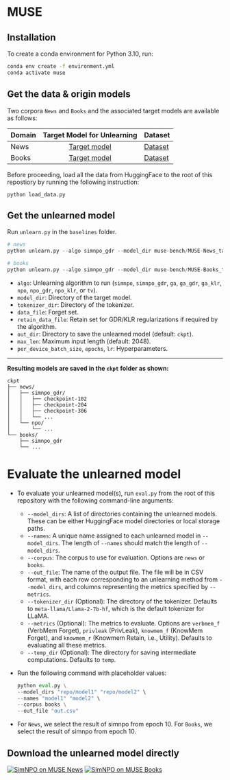 # MUSE

## Installation

To create a conda environment for Python 3.10, run:
```bash
conda env create -f environment.yml
conda activate muse
```

## Get the data & origin models

Two corpora `News` and `Books` and the associated target models are available as follows:

| Domain | <div style="text-align: center">Target Model for Unlearning</div> | Dataset |
|----------|:------------------------------:|----------| 
| News | [Target model](https://huggingface.co/muse-bench/MUSE-News_target) | [Dataset](https://huggingface.co/datasets/muse-bench/MUSE-News) |
| Books | [Target model](https://huggingface.co/muse-bench/MUSE-Books_target) | [Dataset](https://huggingface.co/datasets/muse-bench/MUSE-Books) | 

Before proceeding, load all the data from HuggingFace to the root of this repostiory by running the following instruction:
```
python load_data.py
```

## Get the unlearned model

Run `unlearn.py` in the `baselines` folder.
```python
# news
python unlearn.py --algo simnpo_gdr --model_dir muse-bench/MUSE-News_target --tokenizer_dir meta-llama/Llama-2-7b-hf --data_file ../data/news/raw/forget.txt --retain_data_file ../data/news/raw/retain1.txt --out_dir ./ckpt/news/simnpo_gdr --max_len 2048 --epochs 10 --lr 1e-5 --per_device_batch_size 4 --beta 0.7 --coeff 0.1 --npo_coeff 1.0

# books
python unlearn.py --algo simnpo_gdr --model_dir muse-bench/MUSE-Books_target --tokenizer_dir meta-llama/Llama-2-7b-hf --data_file ../data/books/raw/forget.txt --retain_data_file ../data/books/raw/retain1.txt --out_dir ./ckpt/books/simnpo_gdr --max_len 2048 --epochs 10 --lr 1e-5 --per_device_batch_size 4 --beta 0.75 --coeff 0.1 --npo_coeff 1.0
```

- `algo`: Unlearning algorithm to run (`simnpo`, `simnpo_gdr`, `ga`, `ga_gdr`, `ga_klr`, `npo`, `npo_gdr`, `npo_klr`, or `tv`).
- `model_dir`: Directory of the target model.
- `tokenizer_dir`: Directory of the tokenizer.
- `data_file`: Forget set.
- `retain_data_file`: Retain set for GDR/KLR regularizations if required by the algorithm.
- `out_dir`: Directory to save the unlearned model (default: `ckpt`).
- `max_len`: Maximum input length (default: 2048).
- `per_device_batch_size`, `epochs`, `lr`: Hyperparameters.

----
**Resulting models are saved in the `ckpt` folder as shown:**
```
ckpt
├── news/
│   ├── simnpo_gdr/
│   │   ├── checkpoint-102
│   │   ├── checkpoint-204
│   │   ├── checkpoint-306
│   │   └── ...
│   └── npo/
│       └── ...
└── books/
    ├── simnpo_gdr
    └── ...
```

# Evaluate the unlearned model

- To evaluate your unlearned model(s), run `eval.py` from the root of this repository with the following command-line arguments:

    - `--model_dirs`: A list of directories containing the unlearned models. These can be either HuggingFace model directories or local storage paths.
    - `--names`: A unique name assigned to each unlearned model in `--model_dirs`. The length of `--names` should match the length of `--model_dirs`.
    - `--corpus`: The corpus to use for evaluation. Options are `news` or `books`.
    - `--out_file`: The name of the output file. The file will be in CSV format, with each row corresponding to an unlearning method from `--model_dirs`, and columns representing the metrics specified by `--metrics`.
    - `--tokenizer_dir` (Optional): The directory of the tokenizer. Defaults to `meta-llama/Llama-2-7b-hf`, which is the default tokenizer for LLaMA.
    - `--metrics` (Optional): The metrics to evaluate. Options are `verbmem_f` (VerbMem Forget), `privleak` (PrivLeak), `knowmem_f` (KnowMem Forget), and `knowmem_r` (Knowmem Retain, i.e., Utility). Defaults to evaluating all these metrics.
    - `--temp_dir` (Optional): The directory for saving intermediate computations. Defaults to `temp`.

- Run the following command with placeholder values:

    ```python
    python eval.py \
    --model_dirs "repo/model1" "repo/model2" \
    --names "model1" "model2" \
    --corpus books \
    --out_file "out.csv"
    ```

- For `News`, we select the result of simnpo from epoch 10. For `Books`, we select the result of simnpo from epoch 10.

## Download the unlearned model directly
[![SimNPO on MUSE News](https://img.shields.io/badge/SimNPO-News-red)](https://huggingface.co/OPTML-Group/SimNPO-MUSE-News-iclm-7b)
[![SimNPO on MUSE Books](https://img.shields.io/badge/SimNPO-Books-blue)](https://huggingface.co/OPTML-Group/SimNPO-MUSE-Books-Llama-2-7b)